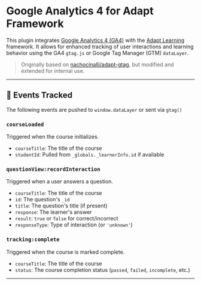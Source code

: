 # Google Analytics 4 for Adapt Framework

This plugin integrates [Google Analytics 4 (GA4)](https://developers.google.com/analytics) with the [Adapt Learning](https://www.adaptlearning.org/) framework. It allows for enhanced tracking of user interactions and learning behavior using the GA4 `gtag.js` or Google Tag Manager (GTM) `dataLayer`.

> Originally based on [nachocinalli/adapt-gtag](https://github.com/nachocinalli/adapt-gtag), but modified and extended for internal use.
---

## 📡 Events Tracked

The following events are pushed to `window.dataLayer` or sent via `gtag()`

### `courseLoaded`
Triggered when the course initializes.
- `courseTitle`: The title of the course
- `studentId`: Pulled from `_globals._learnerInfo.id` if available

### `questionView:recordInteraction`
Triggered when a user answers a question.
- `courseTitle`: The title of the course
- `id`: The question's `_id`
- `title`: The question's title (if present)
- `response`: The learner's answer
- `result`: `true` or `false` for correct/incorrect
- `responseType`: Type of interaction (or `'unknown'`)

### `tracking:complete`
Triggered when the course is marked complete.
- `courseTitle`: The title of the course
- `status`: The course completion status (`passed`, `failed`, `incomplete`, etc.)

---
